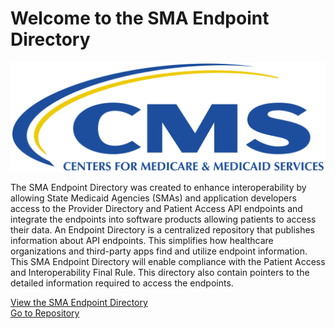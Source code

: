 
# Welcome to the SMA Endpoint Directory

![CMS Logo](CMS.png)

The SMA Endpoint Directory was created to enhance interoperability by allowing State Medicaid Agencies (SMAs) and application developers access to the Provider Directory and Patient Access API endpoints and integrate the endpoints into software products allowing patients to access their data.  An Endpoint Directory is a centralized repository that publishes information about API endpoints. This simplifies how healthcare organizations and third-party apps find and utilize endpoint information. This SMA Endpoint Directory will enable compliance with the Patient Access and Interoperability Final Rule. This directory also contain pointers to the detailed information required to access the endpoints.

[View the SMA Endpoint Directory](https://github.com/CMSgov/SMA-Endpoint-Directory/blob/main/SMAEndpointDirectory.csv)\
[Go to Repository](https://github.com/CMSgov/SMA-Endpoint-Directory)
